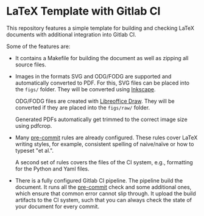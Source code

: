 # LaTeX Template with Gitlab CI

This repository features a simple template for building and checking LaTeX documents with additional integration into Gitlab CI.

Some of the features are:

* It contains a Makefile for building the document as well as zipping all source files.
* Images in the formats SVG and ODG/FODG are supported and automatically converted to PDF.
    For this, SVG files can be placed into the `figs/` folder.
    They will be converted using [Inkscape].

    ODG/FODG files are created with [Libreoffice Draw][draw].
    They will be converted if they are placed into the `figs/raw/` folder.

    Generated PDFs automatically get trimmed to the correct image size using pdfcrop.
* Many [pre-commit] rules are already configured.
    These rules cover LaTeX writing styles, for example, consistent spelling of naive/naïve or how to typeset "et al.".

    A second set of rules covers the files of the CI system, e.g., formatting for the Python and Yaml files.
* There is a fully configured Gitlab CI pipeline.
    The pipeline build the document.
    It runs all the [pre-commit] check and some additional ones, which ensure that common error cannot slip through.
    It upload the build artifacts to the CI system, such that you can always check the state of your document for every commit.

[draw]: https://www.libreoffice.org/discover/draw/
[Inkscape]: https://inkscape.org/
[pre-commit]: https://pre-commit.com
